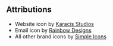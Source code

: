 ## Attributions

- Website icon by [Karacis Studios](https://thenounproject.com/karacis)
- Email icon by [Rainbow Designs](https://thenounproject.com/iahmadali26)
- All other brand icons by [Simple Icons](https://simpleicons.org)
